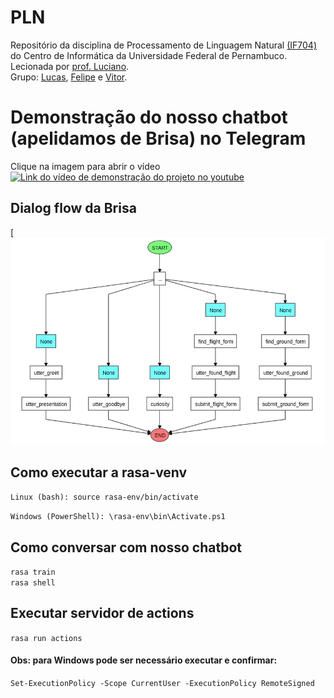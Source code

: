 # PLN
Repositório da disciplina de Processamento de Linguagem Natural [(IF704)](https://profluciano.github.io/pln) do Centro de Informática da Universidade Federal de Pernambuco.
<br>Lecionada por [prof. Luciano](https://github.com/ProfLuciano).
<br>Grupo: [Lucas](https://github.com/lsm-5), [Felipe](https://github.com/felipebma) e [Vitor](https://github.com/vss-2).

# Demonstração do nosso chatbot (apelidamos de Brisa) no Telegram
Clique na imagem para abrir o vídeo <br>
[![Link do vídeo de demonstração do projeto no youtube](https://img.youtube.com/vi/yK6aHSIqSKA/0.jpg)](https://www.youtube.com/watch?v=yK6aHSIqSKA&ab_channel=LucasSilvadeMendonca)

## Dialog flow da Brisa
[![Fluxo de diálogo do chatbot desenhado por nós, Brisa](https://raw.githubusercontent.com/vss-2/PLN/main/RASA%20Dialog%20flow.png)

## Como executar a rasa-venv
` Linux (bash): source rasa-env/bin/activate `

` Windows (PowerShell): \rasa-env\bin\Activate.ps1 `

## Como conversar com nosso chatbot
` rasa train `<br>
` rasa shell `

## Executar servidor de actions
` rasa run actions `

#### Obs: para Windows pode ser necessário executar e confirmar: 
``` Set-ExecutionPolicy -Scope CurrentUser -ExecutionPolicy RemoteSigned ```

